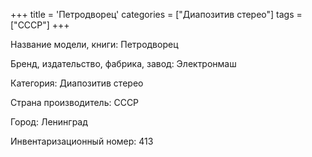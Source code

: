 +++
title = 'Петродворец'
categories = ["Диапозитив стерео"]
tags = ["СССР"]
+++

Название модели, книги: Петродворец

Бренд, издательство, фабрика, завод: Электронмаш

Категория: Диапозитив стерео

Страна производитель: СССР

Город: Ленинград

Инвентаризационный номер: 413

